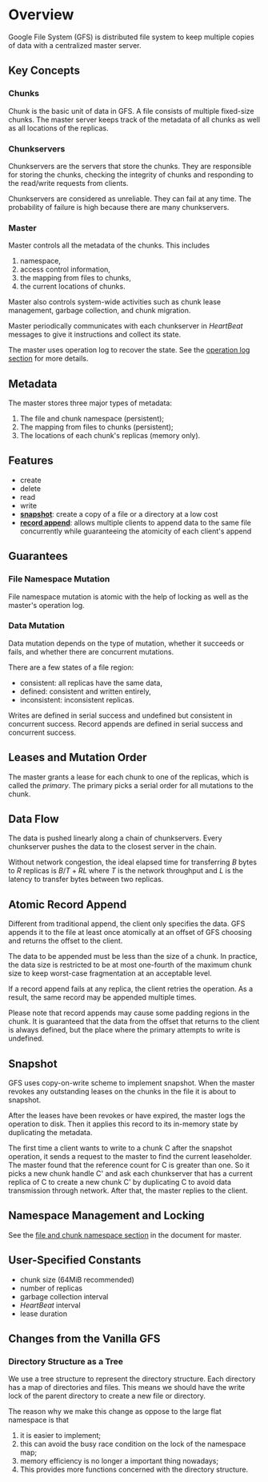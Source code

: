 # Overview

Google File System (GFS) is distributed file system to keep multiple copies of
data with a centralized master server.

## Key Concepts

### Chunks

Chunk is the basic unit of data in GFS. A file consists of multiple fixed-size
chunks. The master server keeps track of the metadata of all chunks as well as
all locations of the replicas.

### Chunkservers

Chunkservers are the servers that store the chunks. They are responsible for
storing the chunks, checking the integrity of chunks and responding to the
read/write requests from clients.

Chunkservers are considered as unreliable. They can fail at any time. The
probability of failure is high because there are many chunkservers.

### Master

Master controls all the metadata of the chunks. This includes
1. namespace,
2. access control information,
3. the mapping from files to chunks,
4. the current locations of chunks.

Master also controls system-wide activities such as chunk lease management,
garbage collection, and chunk migration.

Master periodically communicates with each chunkserver in *HeartBeat* messages
to give it instructions and collect its state.

The master uses operation log to recover the state. See the
[operation log section](master.md#operation-log) for more details.

## Metadata

The master stores three major types of metadata:

1. The file and chunk namespace (persistent);
2. The mapping from files to chunks (persistent);
3. The locations of each chunk's replicas (memory only).

## Features

- create
- delete
- read
- write
- [**snapshot**](#snapshot): create a copy of a file or a directory at a low
  cost
- [**record append**](#atomic-record-append): allows multiple clients to
  append data to the same file concurrently while guaranteeing the atomicity
  of each client's append

## Guarantees

### File Namespace Mutation

File namespace mutation is atomic with the help of locking as well as the
master's operation log.

### Data Mutation

Data mutation depends on the type of mutation, whether it succeeds or fails,
and whether there are concurrent mutations.

There are a few states of a file region:
- consistent: all replicas have the same data,
- defined: consistent and written entirely,
- inconsistent: inconsistent replicas.

Writes are defined in serial success and undefined but consistent in
concurrent success. Record appends are defined in serial success and
concurrent success.

## Leases and Mutation Order

The master grants a lease for each chunk to one of the replicas, which
is called the *primary*. The primary picks a serial order for all
mutations to the chunk.

## Data Flow

The data is pushed linearly along a chain of chunkservers. Every chunkserver
pushes the data to the closest server in the chain.

Without network congestion, the ideal elapsed time for transferring $B$ bytes
to $R$ replicas is $B/T+RL$ where $T$ is the network throughput and $L$ is the
latency to transfer bytes between two replicas.

## Atomic Record Append

Different from traditional append, the client only specifies the data. GFS
appends it to the file at least once atomically at an offset of GFS choosing
and returns the offset to the client.

The data to be appended must be less than the size of a chunk. In practice,
the data size is restricted to be at most one-fourth of the maximum chunk size
to keep worst-case fragmentation at an acceptable level.

If a record append fails at any replica, the client retries the operation. As
a result, the same record may be appended multiple times.

Please note that record appends may cause some padding regions in the chunk.
It is guaranteed that the data from the offset that returns to the client is
always defined, but the place where the primary attempts to write is undefined.

## Snapshot

GFS uses copy-on-write scheme to implement snapshot. When the master revokes
any outstanding leases on the chunks in the file it is about to snapshot.

After the leases have been revokes or have expired, the master logs the
operation to disk. Then it applies this record to its in-memory state by
duplicating the metadata.

The first time a client wants to write to a chunk C after the snapshot
operation, it sends a request to the master to find the current leaseholder.
The master found that the reference count for C is greater than one. So
it picks a new chunk handle C' and ask each chunkserver that has a current
replica of C to create a new chunk C' by duplicating C to avoid data
transmission through network. After that, the master replies to the client.

## Namespace Management and Locking

See the [file and chunk namespace section](master.md#namespace-management)
in the document for master.

## User-Specified Constants

- chunk size (64MiB recommended)
- number of replicas
- garbage collection interval
- *HeartBeat* interval
- lease duration

## Changes from the Vanilla GFS

### Directory Structure as a Tree

We use a tree structure to represent the directory structure. Each directory
has a map of directories and files. This means we should have the write lock
of the parent directory to create a new file or directory.

The reason why we make this change as oppose to the large flat namespace is
that
1. it is easier to implement;
2. this can avoid the busy race condition on the lock of the namespace map;
3. memory efficiency is no longer a important thing nowadays;
4. This provides more functions concerned with the directory structure.
